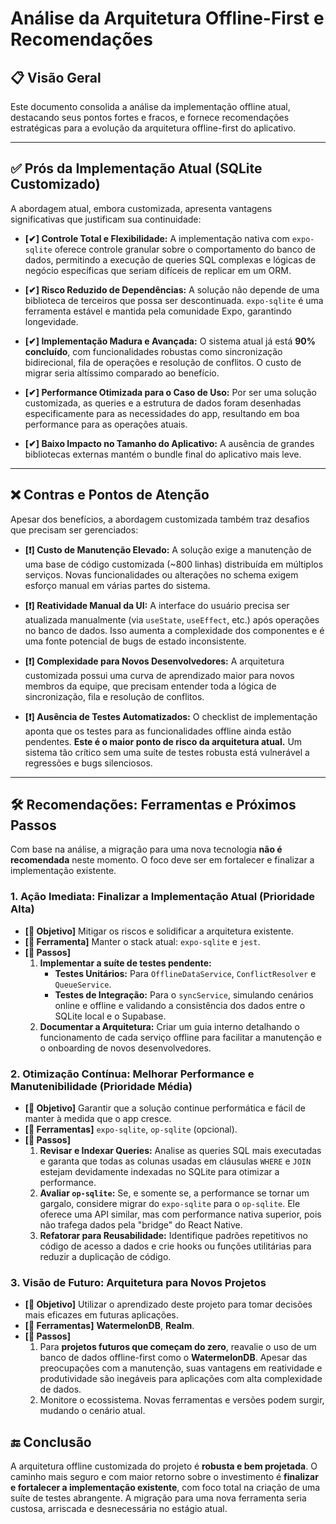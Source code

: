 # Análise da Arquitetura Offline-First e Recomendações

## 📋 Visão Geral

Este documento consolida a análise da implementação offline atual, destacando seus pontos fortes e fracos, e fornece recomendações estratégicas para a evolução da arquitetura offline-first do aplicativo.

---

## ✅ Prós da Implementação Atual (SQLite Customizado)

A abordagem atual, embora customizada, apresenta vantagens significativas que justificam sua continuidade:

- **[✔] Controle Total e Flexibilidade:** A implementação nativa com `expo-sqlite` oferece controle granular sobre o comportamento do banco de dados, permitindo a execução de queries SQL complexas e lógicas de negócio específicas que seriam difíceis de replicar em um ORM.

- **[✔] Risco Reduzido de Dependências:** A solução não depende de uma biblioteca de terceiros que possa ser descontinuada. `expo-sqlite` é uma ferramenta estável e mantida pela comunidade Expo, garantindo longevidade.

- **[✔] Implementação Madura e Avançada:** O sistema atual já está **90% concluído**, com funcionalidades robustas como sincronização bidirecional, fila de operações e resolução de conflitos. O custo de migrar seria altíssimo comparado ao benefício.

- **[✔] Performance Otimizada para o Caso de Uso:** Por ser uma solução customizada, as queries e a estrutura de dados foram desenhadas especificamente para as necessidades do app, resultando em boa performance para as operações atuais.

- **[✔] Baixo Impacto no Tamanho do Aplicativo:** A ausência de grandes bibliotecas externas mantém o bundle final do aplicativo mais leve.

---

## ❌ Contras e Pontos de Atenção

Apesar dos benefícios, a abordagem customizada também traz desafios que precisam ser gerenciados:

- **[❗] Custo de Manutenção Elevado:** A solução exige a manutenção de uma base de código customizada (~800 linhas) distribuída em múltiplos serviços. Novas funcionalidades ou alterações no schema exigem esforço manual em várias partes do sistema.

- **[❗] Reatividade Manual da UI:** A interface do usuário precisa ser atualizada manualmente (via `useState`, `useEffect`, etc.) após operações no banco de dados. Isso aumenta a complexidade dos componentes e é uma fonte potencial de bugs de estado inconsistente.

- **[❗] Complexidade para Novos Desenvolvedores:** A arquitetura customizada possui uma curva de aprendizado maior para novos membros da equipe, que precisam entender toda a lógica de sincronização, fila e resolução de conflitos.

- **[❗] Ausência de Testes Automatizados:** O checklist de implementação aponta que os testes para as funcionalidades offline ainda estão pendentes. **Este é o maior ponto de risco da arquitetura atual.** Um sistema tão crítico sem uma suíte de testes robusta está vulnerável a regressões e bugs silenciosos.

---

## 🛠️ Recomendações: Ferramentas e Próximos Passos

Com base na análise, a migração para uma nova tecnologia **não é recomendada** neste momento. O foco deve ser em fortalecer e finalizar a implementação existente.

### 1. **Ação Imediata: Finalizar a Implementação Atual (Prioridade Alta)**

- **[🎯 Objetivo]** Mitigar os riscos e solidificar a arquitetura existente.
- **[🔧 Ferramenta]** Manter o stack atual: `expo-sqlite` e `jest`.
- **[📝 Passos]**
    1. **Implementar a suíte de testes pendente:**
        - **Testes Unitários:** Para `OfflineDataService`, `ConflictResolver` e `QueueService`.
        - **Testes de Integração:** Para o `syncService`, simulando cenários online e offline e validando a consistência dos dados entre o SQLite local e o Supabase.
    2. **Documentar a Arquitetura:** Criar um guia interno detalhando o funcionamento de cada serviço offline para facilitar a manutenção e o onboarding de novos desenvolvedores.

### 2. **Otimização Contínua: Melhorar Performance e Manutenibilidade (Prioridade Média)**

- **[🎯 Objetivo]** Garantir que a solução continue performática e fácil de manter à medida que o app cresce.
- **[🔧 Ferramentas]** `expo-sqlite`, `op-sqlite` (opcional).
- **[📝 Passos]**
    1. **Revisar e Indexar Queries:** Analise as queries SQL mais executadas e garanta que todas as colunas usadas em cláusulas `WHERE` e `JOIN` estejam devidamente indexadas no SQLite para otimizar a performance.
    2. **Avaliar `op-sqlite`:** Se, e somente se, a performance se tornar um gargalo, considere migrar do `expo-sqlite` para o `op-sqlite`. Ele oferece uma API similar, mas com performance nativa superior, pois não trafega dados pela "bridge" do React Native.
    3. **Refatorar para Reusabilidade:** Identifique padrões repetitivos no código de acesso a dados e crie hooks ou funções utilitárias para reduzir a duplicação de código.

### 3. **Visão de Futuro: Arquitetura para Novos Projetos**

- **[🎯 Objetivo]** Utilizar o aprendizado deste projeto para tomar decisões mais eficazes em futuras aplicações.
- **[🔧 Ferramentas]** **WatermelonDB**, **Realm**.
- **[📝 Passos]**
    1. Para **projetos futuros que começam do zero**, reavalie o uso de um banco de dados offline-first como o **WatermelonDB**. Apesar das preocupações com a manutenção, suas vantagens em reatividade e produtividade são inegáveis para aplicações com alta complexidade de dados.
    2. Monitore o ecossistema. Novas ferramentas e versões podem surgir, mudando o cenário atual.

## 🔚 Conclusão

A arquitetura offline customizada do projeto é **robusta e bem projetada**. O caminho mais seguro e com maior retorno sobre o investimento é **finalizar e fortalecer a implementação existente**, com foco total na criação de uma suíte de testes abrangente. A migração para uma nova ferramenta seria custosa, arriscada e desnecessária no estágio atual.
